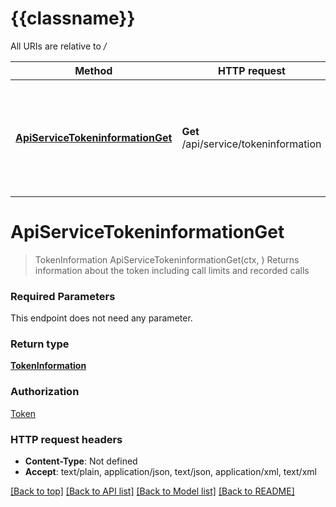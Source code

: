 # {{classname}}

All URIs are relative to */*

Method | HTTP request | Description
------------- | ------------- | -------------
[**ApiServiceTokeninformationGet**](ServiceApi.md#ApiServiceTokeninformationGet) | **Get** /api/service/tokeninformation | Returns information about the token including call limits and recorded calls

# **ApiServiceTokeninformationGet**
> TokenInformation ApiServiceTokeninformationGet(ctx, )
Returns information about the token including call limits and recorded calls

### Required Parameters
This endpoint does not need any parameter.

### Return type

[**TokenInformation**](TokenInformation.md)

### Authorization

[Token](../README.md#Token)

### HTTP request headers

 - **Content-Type**: Not defined
 - **Accept**: text/plain, application/json, text/json, application/xml, text/xml

[[Back to top]](#) [[Back to API list]](../README.md#documentation-for-api-endpoints) [[Back to Model list]](../README.md#documentation-for-models) [[Back to README]](../README.md)


